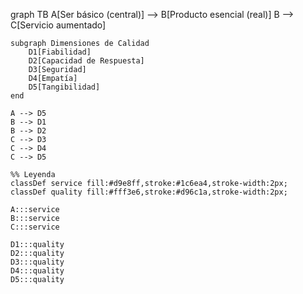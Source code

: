 graph TB
    A[Ser básico (central)] --> B[Producto esencial (real)]
    B --> C[Servicio aumentado]
    
    subgraph Dimensiones de Calidad
        D1[Fiabilidad] 
        D2[Capacidad de Respuesta] 
        D3[Seguridad] 
        D4[Empatía] 
        D5[Tangibilidad]
    end
    
    A --> D5
    B --> D1
    B --> D2
    C --> D3
    C --> D4
    C --> D5
    
    %% Leyenda
    classDef service fill:#d9e8ff,stroke:#1c6ea4,stroke-width:2px;
    classDef quality fill:#fff3e6,stroke:#d96c1a,stroke-width:2px;
    
    A:::service
    B:::service
    C:::service
    
    D1:::quality
    D2:::quality
    D3:::quality
    D4:::quality
    D5:::quality

